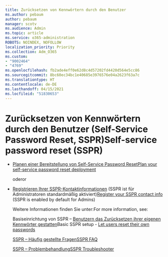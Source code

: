```yaml
---
title: Zurücksetzen von Kennwörtern durch den Benutzer
ms.author: pebaum
author: pebaum
manager: scotv
ms.audience: Admin
ms.topic: article
ms.service: o365-administration
ROBOTS: NOINDEX, NOFOLLOW
localization_priority: Priority
ms.collection: Adm_O365
ms.custom:
- "9002464"
- "4769"
ms.openlocfilehash: fb2ade4eff0e62d8c4d57202fd4420d564e5cc86
ms.sourcegitcommit: 8bc60ec34bc1e40685e3976576e04a2623f63a7c
ms.translationtype: HT
ms.contentlocale: de-DE
ms.lasthandoff: 04/15/2021
ms.locfileid: "51830653"
---
```

# <a name="self-service-password-reset-sspr"></a><span data-ttu-id="99391-102">Zurücksetzen von Kennwörtern durch den Benutzer (Self-Service Password Reset, SSPR)</span><span class="sxs-lookup"><span data-stu-id="99391-102">Self-service password reset (SSPR)</span></span>

- [<span data-ttu-id="99391-103">Planen einer Bereitstellung von Self-Service Password Reset</span><span class="sxs-lookup"><span data-stu-id="99391-103">Plan your self-service password reset deployment</span></span>](https://go.microsoft.com/fwlink/?linkid=2142944)  

    <span data-ttu-id="99391-104">oder</span><span class="sxs-lookup"><span data-stu-id="99391-104">or</span></span>
- <span data-ttu-id="99391-105">[Registrieren Ihrer SSPR-Kontaktinformationen](https://go.microsoft.com/fwlink/?linkid=849451) (SSPR ist für Administratoren standardmäßig aktiviert)</span><span class="sxs-lookup"><span data-stu-id="99391-105">[Register your SSPR contact info](https://go.microsoft.com/fwlink/?linkid=849451) (SSPR is enabled by default for Admins)</span></span>

    <span data-ttu-id="99391-106">Weitere Informationen finden Sie unter:</span><span class="sxs-lookup"><span data-stu-id="99391-106">For more information, see:</span></span>

    <span data-ttu-id="99391-107">Basiseinrichtung von SSPR – [Benutzern das Zurücksetzen ihrer eigenen Kennwörter gestatten](https://docs.microsoft.com/microsoft-365/admin/add-users/let-users-reset-passwords)</span><span class="sxs-lookup"><span data-stu-id="99391-107">Basic SSPR setup - [Let users reset their own passwords](https://docs.microsoft.com/microsoft-365/admin/add-users/let-users-reset-passwords)</span></span>

    [<span data-ttu-id="99391-108">SSPR – Häufig gestellte Fragen</span><span class="sxs-lookup"><span data-stu-id="99391-108">SSPR FAQ</span></span>](https://docs.microsoft.com/azure/active-directory/authentication/active-directory-passwords-faq)

    [<span data-ttu-id="99391-109">SSPR – Problembehandlung</span><span class="sxs-lookup"><span data-stu-id="99391-109">SSPR Troubleshooter</span></span>](https://docs.microsoft.com/azure/active-directory/authentication/active-directory-passwords-troubleshoot)
